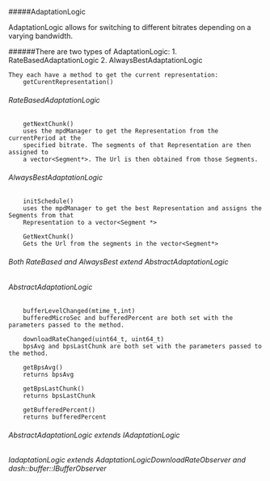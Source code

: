 #####AdaptationLogic

AdaptationLogic allows for switching to different bitrates depending on a varying bandwidth. 

######There are two types of AdaptationLogic:
	1. RateBasedAdaptationLogic	
	2. AlwaysBestAdaptationLogic

	They each have a method to get the current representation:
		getCurentRepresentation()

######	RateBasedAdaptationLogic
		getNextChunk()
		uses the mpdManager to get the Representation from the currentPeriod at the 
		specified bitrate. The segments of that Representation are then assigned to 
		a vector<Segment*>. The Url is then obtained from those Segments. 

######	AlwaysBestAdaptationLogic
		initSchedule() 
		uses the mpdManager to get the best Representation and assigns the Segments from that
		Representation to a vector<Segment *>

		GetNextChunk() 
		Gets the Url from the segments in the vector<Segment*>

######	Both RateBased and AlwaysBest extend AbstractAdaptationLogic
	
######	AbstractAdaptationLogic
		bufferLevelChanged(mtime_t,int)
		bufferedMicroSec and bufferedPercent are both set with the parameters passed to the method.

		downloadRateChanged(uint64_t, uint64_t)
		bpsAvg and bpsLastChunk are both set with the parameters passed to the method.

		getBpsAvg()
		returns bpsAvg
	
		getBpsLastChunk()
		returns bpsLastChunk

		getBufferedPercent()
		returns bufferedPercent



######	AbstractAdaptationLogic extends IAdaptationLogic
	
######	IadaptationLogic extends AdaptationLogicDownloadRateObserver and dash::buffer::IBufferObserver

	
